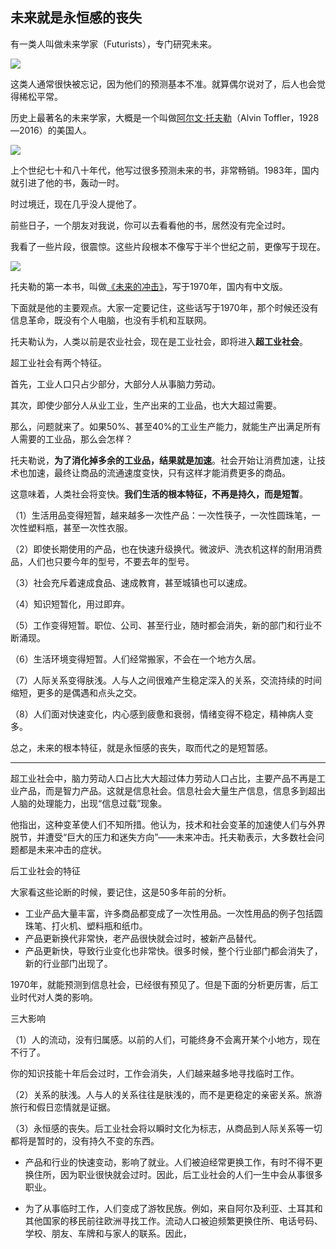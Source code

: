 ## 未来就是永恒感的丧失

有一类人叫做未来学家（Futurists），专门研究未来。

![](https://cdn.beekka.com/blogimg/asset/202504/bg2025042301.webp)

这类人通常很快被忘记，因为他们的预测基本不准。就算偶尔说对了，后人也会觉得稀松平常。

历史上最著名的未来学家，大概是一个叫做[阿尔文·托夫勒](https://baike.baidu.com/item/%E9%98%BF%E5%B0%94%E6%96%87%C2%B7%E6%89%98%E5%A4%AB%E5%8B%92/9533188)（Alvin Toffler，1928—2016）的美国人。

![](https://cdn.beekka.com/blogimg/asset/202504/bg2025042302.webp)

上个世纪七十和八十年代，他写过很多预测未来的书，非常畅销。1983年，国内就引进了他的书，轰动一时。

时过境迁，现在几乎没人提他了。

前些日子，一个朋友对我说，你可以去看看他的书，居然没有完全过时。

我看了一些片段，很震惊。这些片段根本不像写于半个世纪之前，更像写于现在。

![](https://cdn.beekka.com/blogimg/asset/202504/bg2025042303.webp)

托夫勒的第一本书，叫做[《未来的冲击》](https://book.douban.com/subject/1843857/)，写于1970年，国内有中文版。

下面就是他的主要观点。大家一定要记住，这些话写于1970年，那个时候还没有信息革命，既没有个人电脑，也没有手机和互联网。

托夫勒认为，人类以前是农业社会，现在是工业社会，即将进入**超工业社会**。

超工业社会有两个特征。

首先，工业人口只占少部分，大部分人从事脑力劳动。

其次，即使少部分人从业工业，生产出来的工业品，也大大超过需要。

那么，问题就来了。如果50%、甚至40%的工业生产能力，就能生产出满足所有人需要的工业品，那么会怎样？

托夫勒说，**为了消化掉多余的工业品，结果就是加速**。社会开始让消费加速，让技术也加速，最终让商品的流通速度变快，只有这样才能消费更多的商品。

这意味着，人类社会将变快。**我们生活的根本特征，不再是持久，而是短暂**。

（1）生活用品变得短暂，越来越多一次性产品：一次性筷子，一次性圆珠笔，一次性塑料瓶，甚至一次性衣服。

（2）即使长期使用的产品，也在快速升级换代。微波炉、洗衣机这样的耐用消费品，人们也只要今年的型号，不要去年的型号。

（3）社会充斥着速成食品、速成教育，甚至城镇也可以速成。

（4）知识短暂化，用过即弃。

（5）工作变得短暂。职位、公司、甚至行业，随时都会消失，新的部门和行业不断涌现。

（6）生活环境变得短暂。人们经常搬家，不会在一个地方久居。

（7）人际关系变得肤浅。人与人之间很难产生稳定深入的关系，交流持续的时间缩短，更多的是偶遇和点头之交。

（8）人们面对快速变化，内心感到疲惫和衰弱，情绪变得不稳定，精神病人变多。

总之，未来的根本特征，就是永恒感的丧失，取而代之的是短暂感。

---

超工业社会中，脑力劳动人口占比大大超过体力劳动人口占比，主要产品不再是工业产品，而是智力产品。这就是信息社会。信息社会大量生产信息，信息多到超出人脑的处理能力，出现“信息过载”现象。

他指出，这种变革使人们不知所措。他认为，技术和社会变革的加速使人们与外界脱节，并遭受“巨大的压力和迷失方向”——未来冲击。托夫勒表示，大多数社会问题都是未来冲击的症状。

后工业社会的特征

大家看这些论断的时候，要记住，这是50多年前的分析。

- 工业产品大量丰富，许多商品都变成了一次性用品。一次性用品的例子包括圆珠笔、打火机、塑料瓶和纸巾。
- 产品更新换代非常快，老产品很快就会过时，被新产品替代。
- 产品更新快，导致行业变化也非常快。很多时候，整个行业部门都会消失了，新的行业部门出现了。

1970年，就能预测到信息社会，已经很有预见了。但是下面的分析更厉害，后工业时代对人类的影响。

三大影响

（1）人的流动，没有归属感。以前的人们，可能终身不会离开某个小地方，现在不行了。

你的知识技能十年后会过时，工作会消失，人们越来越多地寻找临时工作。

（2）关系的肤浅。人与人的关系往往是肤浅的，而不是更稳定的亲密关系。旅游旅行和假日恋情就是证据。

（3）永恒感的丧失。后工业社会将以瞬时文化为标志，从商品到人际关系等一切都将是暂时的，没有持久不变的东西。

- 产品和行业的快速变动，影响了就业。人们被迫经常更换工作，有时不得不更换住所，因为职业很快就会过时。因此，后工业社会的人们一生中会从事很多职业。

- 为了从事临时工作，人们变成了游牧民族。例如，来自阿尔及利亚、土耳其和其他国家的移民前往欧洲寻找工作。流动人口被迫频繁更换住所、电话号码、学校、朋友、车牌和与家人的联系。因此，
